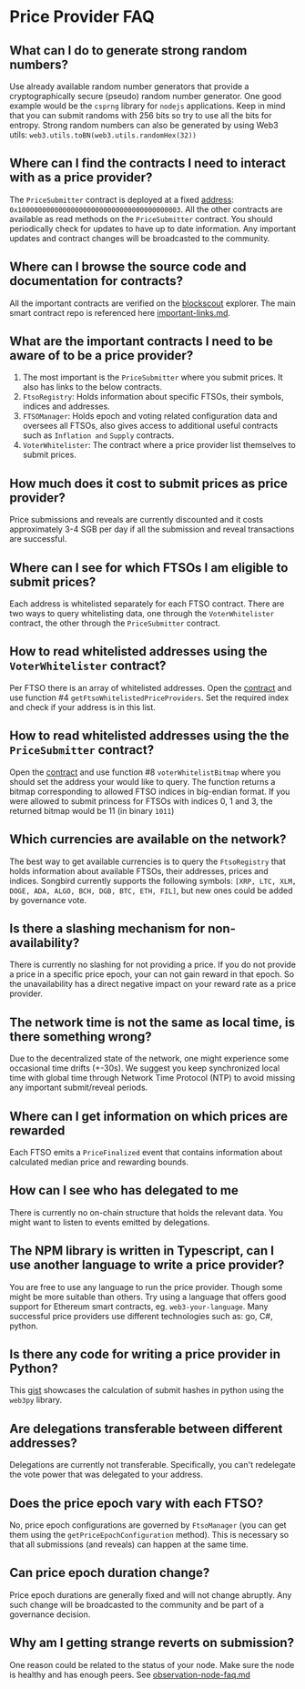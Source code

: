 # Price Provider FAQ

## What can I do to generate strong random numbers?

Use already available random number generators that provide a cryptographically secure (pseudo) random number generator. One good example would be the `csprng` library for `nodejs` applications. Keep in mind that you can submit randoms with 256 bits so try to use all the bits for entropy. Strong random numbers can also be generated by using Web3 utils: `web3.utils.toBN(web3.utils.randomHex(32))`

## Where can I find the contracts I need to interact with as a price provider?

The `PriceSubmitter` contract is deployed at a fixed [address](https://songbird-explorer.flare.network/address/0x1000000000000000000000000000000000000003): `0x1000000000000000000000000000000000000003`. All the other contracts are available as read methods on the `PriceSubmitter` contract. You should periodically check for updates to have up to date information. Any important updates and contract changes will be broadcasted to the community.

## Where can I browse the source code and documentation for contracts?

All the important contracts are verified on the [blockscout](https://songbird-explorer.flare.network/blocks) explorer. The main smart contract repo is referenced here [important-links.md](../../developing-on-top-of-flare/important-links.md).

## What are the important contracts I need to be aware of to be a price provider?

1. The most important is the `PriceSubmitter` where you submit prices. It also has links to the below contracts.
2. `FtsoRegistry`: Holds information about specific FTSOs, their symbols, indices and addresses.
3. `FTSOManager`: Holds epoch and voting related configuration data and oversees all FTSOs, also gives access to additional useful contracts such as `Inflation and` `Supply` contracts.
4. `VoterWhitelister`: The contract where a price provider list themselves to submit prices.

## How much does it cost to submit prices as price provider?

Price submissions and reveals are currently discounted and it costs approximately 3-4 SGB per day if all the submission and reveal transactions are successful.

## Where can I see for which FTSOs I am eligible to submit prices?

Each address is whitelisted separately for each FTSO contract. There are two ways to query whitelisting data, one through the `VoterWhitelister` contract, the other through the `PriceSubmitter` contract.

## How to read whitelisted addresses using the `VoterWhitelister` contract?

Per FTSO there is an array of whitelisted addresses. Open the [contract](https://songbird-explorer.flare.network/address/0xa76906EfBA6dFAe155FfC4c0eb36cDF0A28ae24D/read-contract) and use function #4 `getFtsoWhitelistedPriceProviders`. Set the required index and check if your address is in this list.

## How to read whitelisted addresses using the the `PriceSubmitter` contract?

Open the [contract](https://songbird-explorer.flare.network/address/0x1000000000000000000000000000000000000003/read-contract) and use function #8 `voterWhitelistBitmap` where you should set the address your would like to query. The function returns a bitmap corresponding to allowed FTSO indices in big-endian format. If you were allowed to submit princess for FTSOs with indices 0, 1 and 3, the returned bitmap would be 11 (in binary `1011`)

## Which currencies are available on the network?

The best way to get available currencies is to query the `FtsoRegistry` that holds information about available FTSOs, their addresses, prices and indices. Songbird currently supports the following symbols: `[XRP, LTC, XLM, DOGE, ADA, ALGO, BCH, DGB, BTC, ETH, FIL]`, but new ones could be added by governance vote.

## Is there a slashing mechanism for non-availability?

There is currently no slashing for not providing a price. If you do not provide a price in a specific price epoch, your can not gain reward in that epoch. So the unavailability has a direct negative impact on your reward rate as a price provider.

## The network time is not the same as local time, is there something wrong?

Due to the decentralized state of the network, one might experience some occasional time drifts (+-30s). We suggest you keep synchronized local time with global time through Network Time Protocol (NTP) to avoid missing any important submit/reveal periods.

## Where can I get information on which prices are rewarded

Each FTSO emits a `PriceFinalized` event that contains information about calculated median price and rewarding bounds.

## How can I see who has delegated to me

There is currently no on-chain structure that holds the relevant data. You might want to listen to events emitted by delegations.

## The NPM library is written in Typescript, can I use another language to write a price provider?

You are free to use any language to run the price provider. Though some might be more suitable than others. Try using a language that offers good support for Ethereum smart contracts, eg. `web3-your-language`.  Many successful price providers use different technologies such as: go, C#, python.

## Is there any code for writing a price provider in Python?

This [gist](https://gist.github.com/jO-Osko/a9e8904cb3e8f9af5f154302117b4444) showcases the calculation of submit hashes in python using the `web3py` library.

## Are delegations transferable between different addresses?

Delegations are currently not transferable. Specifically, you can't redelegate the vote power that was delegated to your address.

## Does the price epoch vary with each FTSO?

No, price epoch configurations are governed by `FtsoManager` (you can get them using the `getPriceEpochConfiguration` method). This is necessary so that all submissions (and reveals) can happen at the same time.

## Can price epoch duration change?

Price epoch durations are generally fixed and will not change abruptly. Any such change will be broadcasted to the community and be part of a governance decision.

## Why am I getting strange reverts on submission?

One reason could be related to the status of your node. Make sure the node is healthy and has enough peers. See [observation-node-faq.md](../setting-up-an-observation-node/observation-node-faq.md)
